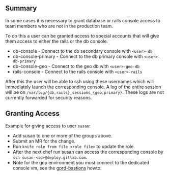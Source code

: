 ## Summary

In some cases it is necessary to grant database or rails console access
to team members who are not in the production team.

To do this a user can be granted access to special accounts that will give them
access to either the rails or the db console. 

* db-console - Connect to the db secondary console with `<user>-db`
* db-console-primary - Connect to the db primary console with `<user>-db-primary`
* db-console-geo - Connect to the geo db with `<user>-geo-db`
* rails-console - Connect to the rails console with `<user>-rails`

After this the user will be able to ssh using these usernames which will
immediately launch the corresponding console. A log of the entire session
will be on `/var/log/{db,rails}_sessions_{geo,primary}`. These logs are not currently
forwarded for security reasons.

## Granting Access

Example for giving access to user `susan`:

* Add susan to one or more of the groups above.
* Submit an MR for the change.
* Run `knife role from file <role file>` to update the role.
* After the next chef run susan can access the corresponding console by `ssh susan-<id>@deploy.gitlab.com`.
* Note for the gcp environment you must connect to the dedicated console vm, see the [gprd-bastions](gprd-bastions.md) howto.
